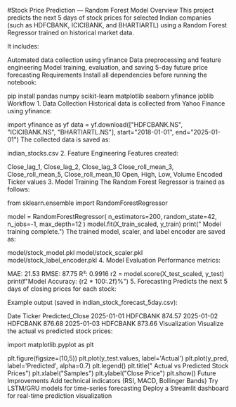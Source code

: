#Stock Price Prediction — Random Forest Model
Overview
This project predicts the next 5 days of stock prices for selected Indian companies (such as HDFCBANK, ICICIBANK, and BHARTIARTL) using a Random Forest Regressor trained on historical market data.

It includes:

Automated data collection using yfinance
Data preprocessing and feature engineering
Model training, evaluation, and saving
5-day future price forecasting
Requirements
Install all dependencies before running the notebook:

pip install pandas numpy scikit-learn matplotlib seaborn yfinance joblib
Workflow
1️. Data Collection
Historical data is collected from Yahoo Finance using yfinance:

import yfinance as yf
data = yf.download(["HDFCBANK.NS", "ICICIBANK.NS", "BHARTIARTL.NS"],
                   start="2018-01-01", end="2025-01-01")
The collected data is saved as:

indian_stocks.csv
2️. Feature Engineering
Features created:

Close_lag_1, Close_lag_2, Close_lag_3
Close_roll_mean_3, Close_roll_mean_5, Close_roll_mean_10
Open, High, Low, Volume
Encoded Ticker values
3️. Model Training
The Random Forest Regressor is trained as follows:

from sklearn.ensemble import RandomForestRegressor

model = RandomForestRegressor(
    n_estimators=200,
    random_state=42,
    n_jobs=-1,
    max_depth=12
)
model.fit(X_train_scaled, y_train)
print(" Model training complete.")
The trained model, scaler, and label encoder are saved as:

model/stock_model.pkl
model/stock_scaler.pkl
model/stock_label_encoder.pkl
4️. Model Evaluation
Performance metrics:

MAE: 21.53
RMSE: 87.75
R²: 0.9916
r2 = model.score(X_test_scaled, y_test)
print(f"Model Accuracy: {r2 * 100:.2f}%")
5️. Forecasting
Predicts the next 5 days of closing prices for each stock:

Example output (saved in indian_stock_forecast_5day.csv):

Date	Ticker	Predicted_Close
2025-01-01	HDFCBANK	874.57
2025-01-02	HDFCBANK	876.68
2025-01-03	HDFCBANK	873.66
Visualization
Visualize the actual vs predicted stock prices:

import matplotlib.pyplot as plt

plt.figure(figsize=(10,5))
plt.plot(y_test.values, label='Actual')
plt.plot(y_pred, label='Predicted', alpha=0.7)
plt.legend()
plt.title(" Actual vs Predicted Stock Prices")
plt.xlabel("Samples")
plt.ylabel("Close Price")
plt.show()
Future Improvements
Add technical indicators (RSI, MACD, Bollinger Bands)
Try LSTM/GRU models for time-series forecasting
Deploy a Streamlit dashboard for real-time prediction visualization
